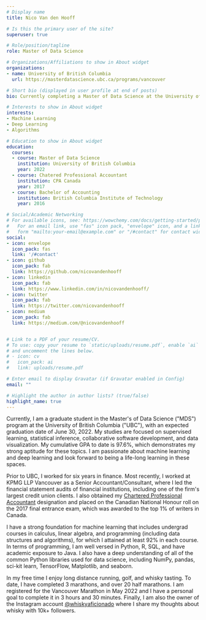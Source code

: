 ```yaml
---
# Display name
title: Nico Van den Hooff

# Is this the primary user of the site?
superuser: true

# Role/position/tagline
role: Master of Data Science

# Organizations/Affiliations to show in About widget
organizations:
- name: University of British Columbia
  url: https://masterdatascience.ubc.ca/programs/vancouver

# Short bio (displayed in user profile at end of posts)
bio: Currently completing a Master of Data Science at the University of British Columbia

# Interests to show in About widget
interests:
- Machine Learning
- Deep Learning
- Algorithms

# Education to show in About widget
education:
  courses:
  - course: Master of Data Science
    institution: University of British Columbia
    year: 2022
  - course: Chatered Professional Accountant
    institution: CPA Canada
    year: 2017
  - course: Bachelor of Accounting
    institution: British Columbia Institute of Technology
    year: 2016

# Social/Academic Networking
# For available icons, see: https://wowchemy.com/docs/getting-started/page-builder/#icons
#   For an email link, use "fas" icon pack, "envelope" icon, and a link in the
#   form "mailto:your-email@example.com" or "/#contact" for contact widget.
social:
- icon: envelope
  icon_pack: fas
  link: '/#contact'
- icon: github
  icon_pack: fab
  link: https://github.com/nicovandenhooff
- icon: linkedin
  icon_pack: fab
  link: https://www.linkedin.com/in/nicovandenhooff/
- icon: twitter
  icon_pack: fab
  link: https://twitter.com/nicovandenhooff
- icon: medium
  icon_pack: fab
  link: https://medium.com/@nicovandenhooff


# Link to a PDF of your resume/CV.
# To use: copy your resume to `static/uploads/resume.pdf`, enable `ai` icons in `params.toml`, 
# and uncomment the lines below.
# - icon: cv
#   icon_pack: ai
#   link: uploads/resume.pdf

# Enter email to display Gravatar (if Gravatar enabled in Config)
email: ""

# Highlight the author in author lists? (true/false)
highlight_name: true
---
```


Currently, I am a graduate student in the Master's of Data Science ("MDS") program at the University of British Columbia ("UBC"), with an expected graduation date of June 30, 2022.  My studies are focused on supervised learning, statistical inference, collaborative software development, and data visualization.  My cumulative GPA to date is 97.6\%, which demonstrates my strong aptitude for these topics.  I am passionate about machine learning and deep learning and look forward to being a life-long learning in these spaces.

Prior to UBC, I worked for six years in finance.  Most recently, I worked at KPMG LLP Vancouver as a Senior Accountant/Consultant, where I led the financial statement audits of financial institutions, including one of the firm's largest credit union clients. I also obtained my [Chartered Professional Accountant](https://www.cpacanada.ca/) designation and placed on the Canadian National Honour roll on the 2017 final entrance exam, which was awarded to the top 1% of writers in Canada.

I have a strong foundation for machine learning that includes undergrad courses in calculus, linear algebra, and programming (including data structures and algorithms), for which I attained at least 92% in each course.  In terms of programming, I am well versed in Python, R, SQL, and have academic exposure to Java.  I also have a deep understanding of all of the common Python libraries used for data science, including NumPy, pandas, sci-kit learn, TensorFlow, Matplotlib, and seaborn.

In my free time I enjoy long distance running, golf, and whisky tasting.  To date, I have completed 3 marathons, and over 20 half marathons.  I am registered for the Vancouver Marathon in May 2022 and I have a personal goal to complete it in 3 hours and 30 minutes.  Finally, I am also the owner of the Instagram account [@whiskyaficionado](https://www.instagram.com/whiskyaficionado/?hl=en) where I share my thoughts about whisky with 10k+ followers.